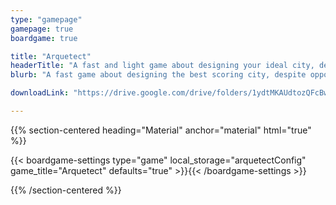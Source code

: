 ```yaml
---
type: "gamepage"
gamepage: true
boardgame: true

title: "Arquetect"
headerTitle: "A fast and light game about designing your ideal city, despite opponents starting fires"
blurb: "A fast game about designing the best scoring city, despite opponents starting fires and disease outbreaks. A waitless game using cards in your hand and nothing else."

downloadLink: "https://drive.google.com/drive/folders/1ydtMKAUdtozQFcBwwR8VoP9TrmmNv_0F"

---
```


{{% section-centered heading="Material" anchor="material" html="true" %}}

{{< boardgame-settings type="game" local_storage="arquetectConfig" game_title="Arquetect" defaults="true" >}}{{< /boardgame-settings >}}

{{% /section-centered %}}

